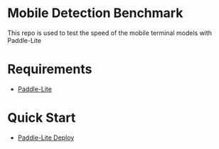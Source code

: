 # Mobile Detection Benchmark
This repo is used to test the speed of the mobile terminal models with Paddle-Lite

# Requirements
 - [Paddle-Lite](https://github.com/PaddlePaddle/Paddle-Lite.git)

# Quick Start
 - [Paddle-Lite Deploy](https://github.com/PaddlePaddle/PaddleDetection/tree/release/2.3/deploy/lite)

